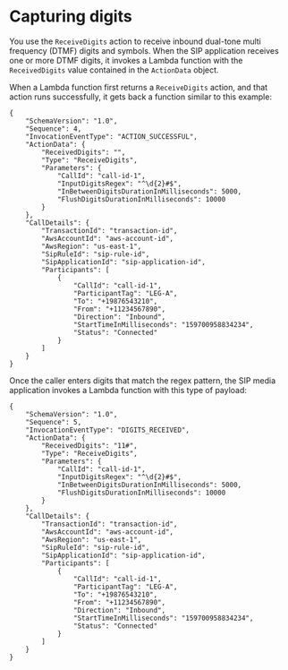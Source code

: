 # Capturing digits<a name="case-4"></a>

You use the `ReceiveDigits` action to receive inbound dual\-tone multi frequency \(DTMF\) digits and symbols\. When the SIP application receives one or more DTMF digits, it invokes a Lambda function with the `ReceivedDigits` value contained in the `ActionData` object\.

When a Lambda function first returns a `ReceiveDigits` action, and that action runs successfully, it gets back a function similar to this example:

```
{
    "SchemaVersion": "1.0",
    "Sequence": 4,
    "InvocationEventType": "ACTION_SUCCESSFUL",
    "ActionData": {
        "ReceivedDigits": "",
        "Type": "ReceiveDigits",
        "Parameters": {
            "CallId": "call-id-1",
            "InputDigitsRegex": "^\d{2}#$",
            "InBetweenDigitsDurationInMilliseconds": 5000,
            "FlushDigitsDurationInMilliseconds": 10000
        }
    },
    "CallDetails": {
        "TransactionId": "transaction-id",
        "AwsAccountId": "aws-account-id",
        "AwsRegion": "us-east-1",
        "SipRuleId": "sip-rule-id",
        "SipApplicationId": "sip-application-id",
        "Participants": [
            {
                "CallId": "call-id-1",
                "ParticipantTag": "LEG-A",
                "To": "+19876543210",
                "From": "+11234567890",
                "Direction": "Inbound",
                "StartTimeInMilliseconds": "159700958834234",
                "Status": "Connected"
            }
        ]
    }
}
```

Once the caller enters digits that match the regex pattern, the SIP media application invokes a Lambda function with this type of payload:

```
{
    "SchemaVersion": "1.0",
    "Sequence": 5,
    "InvocationEventType": "DIGITS_RECEIVED",
    "ActionData": {
        "ReceivedDigits": "11#",
        "Type": "ReceiveDigits",
        "Parameters": {
            "CallId": "call-id-1",
            "InputDigitsRegex": "^\d{2}#$",
            "InBetweenDigitsDurationInMilliseconds": 5000,
            "FlushDigitsDurationInMilliseconds": 10000
        }
    },
    "CallDetails": {
        "TransactionId": "transaction-id",
        "AwsAccountId": "aws-account-id",
        "AwsRegion": "us-east-1",
        "SipRuleId": "sip-rule-id",
        "SipApplicationId": "sip-application-id",
        "Participants": [
            {
                "CallId": "call-id-1",
                "ParticipantTag": "LEG-A",
                "To": "+19876543210",
                "From": "+11234567890",
                "Direction": "Inbound",
                "StartTimeInMilliseconds": "159700958834234",
                "Status": "Connected"
            }
        ]
    }
}
```